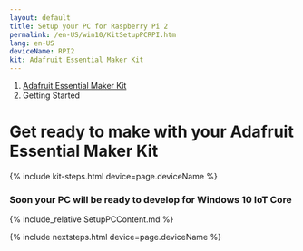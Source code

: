 ```yaml
---
layout: default
title: Setup your PC for Raspberry Pi 2
permalink: /en-US/win10/KitSetupPCRPI.htm
lang: en-US
deviceName: RPI2
kit: Adafruit Essential Maker Kit
---
```

<ol class="breadcrumb">
  <li><a href="{{site.baseurl}}/{{page.lang}}/AdafruitMakerKit.htm">Adafruit Essential Maker Kit</a></li>
  <li class="active">Getting Started</li>
</ol>

<h1 class="maker-kit">Get ready to make with your Adafruit Essential Maker Kit</h1>

{% include kit-steps.html device=page.deviceName %}

<h3 class="maker-kit">Soon your PC will be ready to develop for Windows 10 IoT Core </h3>

{% include_relative SetupPCContent.md %}

{% include nextsteps.html device=page.deviceName %}


